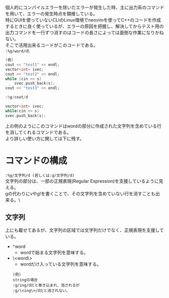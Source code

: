 個人的にコンパイルエラーを除いたエラーが発生した時、主に出力系のコマンドを用いて、エラーの発生時点を類推している。\
特にGUIを使っていないCLIのLinux環境でneovimを使ってC++のコードを作成するときに良く使っているが、エラーの原因を把握し、解決してからテスト用の出力コマンドを一行ずつ消すのはコードの長さによっては面倒な作業になりかねない。\
そこで活用出来るコードがこのコードである。\
`:%g/word/d`\
``` cpp
(例)
cout << "test1" << endl;
vector<int> ivec;
cout << "test2" << endl;
while (cin >> s)
    svec.push_back(s);
cout << "test3" << endl;

:%g/cout/d

vector<int> ivec;
while(cin >> s)
svec.push_back(s);
```
上の例のようにこのコマンドはwordの部分に作成された文字列を含めている行を消してくれるコマンドである。\
より詳しい使い方に関しては下に残す。

# コマンドの構成
 `:%g/文字列/d (若しくは:g/文字列/d)`\
文字列の部分は、一部の正規表現(Regular Expression)を支援しているように見える。\
gの代わりにvやg!を書くことで、その文字列を含めていない行を消すことも出来る。\

## 文字列
上にも載せてあるが、文字列の区域では文字列だけでなく、正規表現を支援している。
* ^word
  - wordで始まる文字列を意味する。
 * \\<word\\>
   - wordだけ入っている文字列を意味する。
   ```
   (例)
   stringの場合
   :g/ing/dだと巻き込まれ、消されるが
   :g/\<ing\>/dだと消されない。
   ```